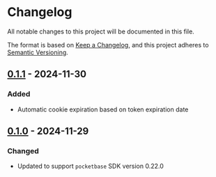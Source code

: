 # Changelog

All notable changes to this project will be documented in this file.

The format is based on [Keep a Changelog](https://keepachangelog.com/en/1.0.0/),
and this project adheres to [Semantic Versioning](https://semver.org/spec/v2.0.0.html).

## [0.1.1] - 2024-11-30


### Added
- Automatic cookie expiration based on token expiration date


## [0.1.0] - 2024-11-29

### Changed
- Updated to support `pocketbase` SDK version 0.22.0

[0.1.1]: https://github.com/username/next-pocketbase-auth/compare/v0.1.0...v0.1.1
[0.1.0]: https://github.com/username/next-pocketbase-auth/releases/tag/v0.1.0
